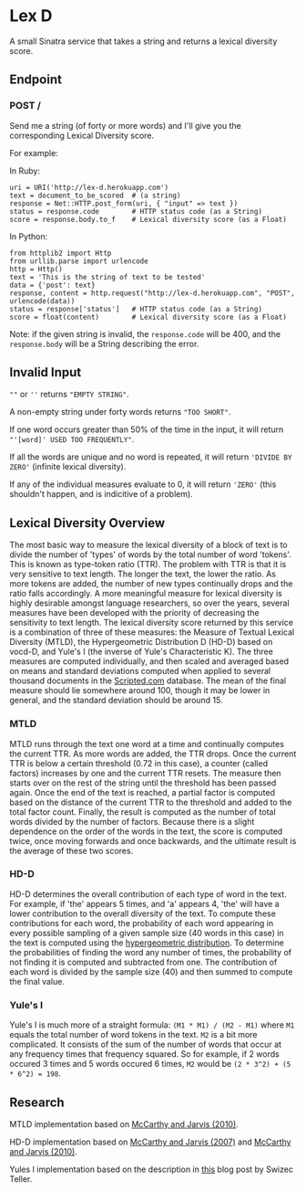# Lex D

A small Sinatra service that takes a string and returns a lexical diversity score.

## Endpoint

### POST /

Send me a string (of forty or more words) and I'll give you the corresponding Lexical Diversity score.

For example:

In Ruby:

    uri = URI('http://lex-d.herokuapp.com')
    text = document_to_be_scored  # (a string)
    response = Net::HTTP.post_form(uri, { "input" => text })
    status = response.code        # HTTP status code (as a String)
    score = response.body.to_f    # Lexical diversity score (as a Float)

In Python:

    from httplib2 import Http
    from urllib.parse import urlencode
    http = Http()
    text = 'This is the string of text to be tested'
    data = {'post': text}
    response, content = http.request("http://lex-d.herokuapp.com", "POST", urlencode(data))
    status = response['status']   # HTTP status code (as a String)
    score = float(content)        # Lexical diversity score (as a Float)

Note: if the given string is invalid, the `response.code` will be 400, and the `response.body` will be a String describing the error.

## Invalid Input

`""` or `''` returns `"EMPTY STRING"`.

A non-empty string under forty words returns `"TOO SHORT"`.

If one word occurs greater than 50% of the time in the input, it will return `"'[word]' USED TOO FREQUENTLY"`.

If all the words are unique and no word is repeated, it will return `'DIVIDE BY ZERO'` (infinite lexical diversity).

If any of the individual measures evaluate to 0, it will return `'ZERO'` (this shouldn't happen, and is indicitive of a problem).

## Lexical Diversity Overview

The most basic way to measure the lexical diversity of a block of text is to divide the number of 'types' of words by the total number of word 'tokens'. This is known as type-token ratio (TTR). The problem with TTR is that it is very sensitive to text length. The longer the text, the lower the ratio. As more tokens are added, the number of new types continually drops and the ratio falls accordingly. A more meaningful measure for lexical diversity is highly desirable amongst language researchers, so over the years, several measures have been developed with the priority of decreasing the sensitivity to text length. The lexical diversity score returned by this service is a combination of three of these measures: the Measure of Textual Lexical Diversity (MTLD), the Hypergeometric Distribution D (HD-D) based on vocd-D, and Yule's I (the inverse of Yule's Characteristic K). The three measures are computed individually, and then scaled and averaged based on means and standard deviations computed when applied to several thousand documents in the [Scripted.com](http://www.scripted.com) database. The mean of the final measure should lie somewhere around 100, though it may be lower in general, and the standard deviation should be around 15.

### MTLD

MTLD runs through the text one word at a time and continually computes the current TTR. As more words are added, the TTR drops. Once the current TTR is below a certain threshold (0.72 in this case), a counter (called factors) increases by one and the current TTR resets. The measure then starts over on the rest of the string until the threshold has been passed again. Once the end of the text is reached, a partial factor is computed based on the distance of the current TTR to the threshold and added to the total factor count. Finally, the result is computed as the number of total words divided by the number of factors. Because there is a slight dependence on the order of the words in the text, the score is computed twice, once moving forwards and once backwards, and the ultimate result is the average of these two scores.

### HD-D

HD-D determines the overall contribution of each type of word in the text. For example, if 'the' appears 5 times, and 'a' appears 4, 'the' will have a lower contribution to the overall diversity of the text. To compute these contributions for each word, the probability of each word appearing in every possible sampling of a given sample size (40 words in this case) in the text is computed using the [hypergeometric distribution](http://en.wikipedia.org/wiki/Hypergeometric_distribution). To determine the probabilities of finding the word any number of times, the probability of not finding it is computed and subtracted from one. The contribution of each word is divided by the sample size (40) and then summed to compute the final value. 

### Yule's I

Yule's I is much more of a straight formula: `(M1 * M1) / (M2 - M1)` where `M1` equals the total number of word tokens in the text. `M2` is a bit more complicated. It consists of the sum of the number of words that occur at any frequency times that frequency squared. So for example, if 2 words occured 3 times and 5 words occured 6 times, `M2` would be `(2 * 3^2) + (5 * 6^2) = 198`.

## Research

MTLD implementation based on [McCarthy and Jarvis (2010)](http://link.springer.com/article/10.3758%2FBRM.42.2.381).

HD-D implementation based on [McCarthy and Jarvis (2007)](http://ltj.sagepub.com/content/24/4/459.short?patientinform-links=yes&legid=spltj;24/4/459) and [McCarthy and Jarvis (2010)](http://link.springer.com/article/10.3758%2FBRM.42.2.381).

Yules I implementation based on the description in [this](http://swizec.com/blog/measuring-vocabulary-richness-with-python/swizec/2528) blog post by Swizec Teller.